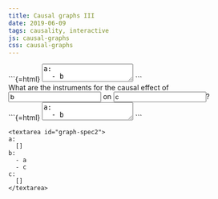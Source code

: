 ```yaml
---
title: Causal graphs III
date: 2019-06-09
tags: causality, interactive
js: causal-graphs
css: causal-graphs
---
```


<div id="spec-and-render">
```{=html}
<textarea id="graph-spec">
a:
  - b
  - c
b:
  - c
c:
  []
d:
  - b
</textarea>
```
<div id="graph-svg"></div>
</div>

<div id="graph-error"></div>

<div class="analysis-panel">
<div class="analysis-header">
What are the instruments for the causal effect of <input id="instruments-cause" type="text" value="b" /> on <input id="instruments-effect" type="text" value="c" />?
</div>
<div id="instruments-result"></div>
</div>

<div id="spec1-spec2">
```{=html}
<textarea id="graph-spec1">
a:
  - b
  - c
b:
  []
c:
  []
</textarea>
```

```{=html}
<textarea id="graph-spec2">
a:
  []
b:
  - a
  - c
c:
  []
</textarea>
```
</div>

<div id="discriminate-error"></div>

<div id="discriminate-analysis"></div>
